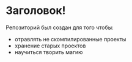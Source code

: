 # Заголовок!

Репозиторий был создан для того чтобы:
 - отравлять не скомпилированные проекты
 - хранение старых проектов
 - научиться творить магию